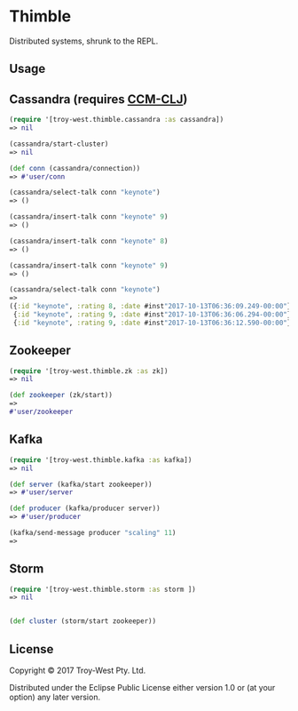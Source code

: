 # Thimble

Distributed systems, shrunk to the REPL.

## Usage

## Cassandra (requires [CCM-CLJ](https://github.com/SMX-LTD/ccm-clj))
```clojure
(require '[troy-west.thimble.cassandra :as cassandra])
=> nil

(cassandra/start-cluster)
=> nil

(def conn (cassandra/connection))
=> #'user/conn

(cassandra/select-talk conn "keynote")
=> ()

(cassandra/insert-talk conn "keynote" 9)
=> ()

(cassandra/insert-talk conn "keynote" 8)
=> ()

(cassandra/insert-talk conn "keynote" 9)
=> ()

(cassandra/select-talk conn "keynote")
=>
({:id "keynote", :rating 8, :date #inst"2017-10-13T06:36:09.249-00:00"}
 {:id "keynote", :rating 9, :date #inst"2017-10-13T06:36:06.294-00:00"}
 {:id "keynote", :rating 9, :date #inst"2017-10-13T06:36:12.590-00:00"})
```

## Zookeeper

```clojure
(require '[troy-west.thimble.zk :as zk])
=> nil

(def zookeeper (zk/start))
=>
#'user/zookeeper
```

## Kafka

```clojure
(require '[troy-west.thimble.kafka :as kafka])
=> nil

(def server (kafka/start zookeeper))
=> #'user/server

(def producer (kafka/producer server))
=> #'user/producer

(kafka/send-message producer "scaling" 11)
=>
```

## Storm

```clojure
(require '[troy-west.thimble.storm :as storm ])
=> nil


(def cluster (storm/start zookeeper))
```

## License

Copyright © 2017 Troy-West Pty. Ltd.

Distributed under the Eclipse Public License either version 1.0 or (at
your option) any later version.
